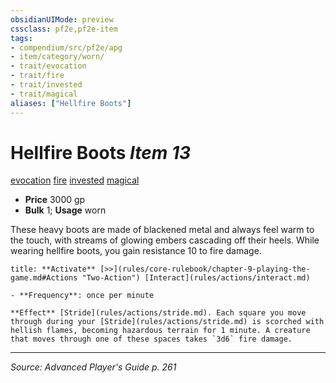 ```yaml
---
obsidianUIMode: preview
cssclass: pf2e,pf2e-item
tags:
- compendium/src/pf2e/apg
- item/category/worn/
- trait/evocation
- trait/fire
- trait/invested
- trait/magical
aliases: ["Hellfire Boots"]
---
```

# Hellfire Boots *Item 13*  
[evocation](evocation.md "Evocation School Trait")  [fire](fire.md "Fire Energy & Element Trait")  [invested](invested.md "Invested Item Trait")  [magical](magical.md "Magical Item Trait")  

- **Price** 3000 gp
- **Bulk** 1; **Usage** worn

These heavy boots are made of blackened metal and always feel warm to the touch, with streams of glowing embers cascading off their heels. While wearing hellfire boots, you gain resistance 10 to fire damage.

```ad-embed-ability
title: **Activate** [>>](rules/core-rulebook/chapter-9-playing-the-game.md#Actions "Two-Action") [Interact](rules/actions/interact.md)

- **Frequency**: once per minute

**Effect** [Stride](rules/actions/stride.md). Each square you move through during your [Stride](rules/actions/stride.md) is scorched with hellish flames, becoming hazardous terrain for 1 minute. A creature that moves through one of these spaces takes `3d6` fire damage.
```


---
*Source: Advanced Player's Guide p. 261*